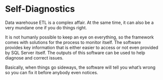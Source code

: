 # Self-Diagnostics

Data warehouse ETL is a complex affair. At the same time, it can also be a very mundane one if you do things right.

It is not humanly possible to keep an eye on everything, so the framework comes with solutions for the process to monitor itself. The software provides key information that is either easier to access or not even provided by SQL Server itself. The outputs of this software can be used to help diagnose and correct issues.

Basically, when things go sideways, the software will tell you what’s wrong so you can fix it before anybody even notices.

